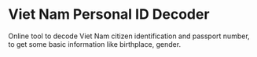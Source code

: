 # Viet Nam Personal ID Decoder


Online tool to decode Viet Nam citizen identification and passport number, to get some basic information like birthplace, gender.
